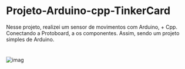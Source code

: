 # Projeto-Arduino-cpp-TinkerCard
 
  Nesse projeto, realizei um sensor de movimentos com Arduino, + Cpp. Conectando a Protoboard, a os componentes. Assim, sendo um projeto simples de Arduino.

# 
  
![imag](https://github.com/user-attachments/assets/a318b6ee-bb10-40b8-add4-95fb8471fec1)
